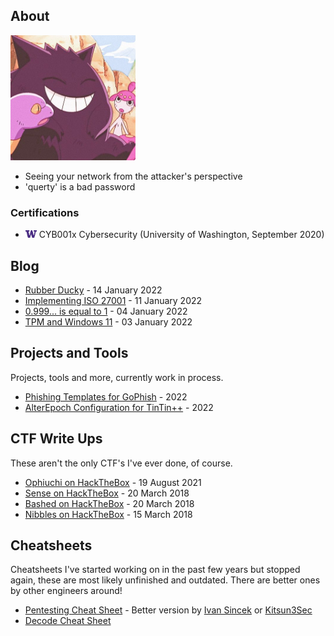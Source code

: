 ## About

<img src="img/cute-gengar.jpg" width="200">

- Seeing your network from the attacker's perspective
- 'querty' is a bad password

### Certifications
* <img src="img/logo-UW.png" width="18"> CYB001x Cybersecurity (University of Washington, September 2020)

## Blog

* [Rubber Ducky](blog/22-01-14-RubberDucky.md) - 14 January 2022
* [Implementing ISO 27001](blog/22-01-11-ISO-27001.md) - 11 January 2022
* [0.999... is equal to 1](blog/22-01-04-0.999.md) - 04 January 2022
* [TPM and Windows 11](blog/22-01-03-TPM.md) - 03 January 2022

## Projects and Tools

Projects, tools and more, currently work in process.

* [Phishing Templates for GoPhish](https://github.com/ratcode404/gophish-templates) - 2022
* [AlterEpoch Configuration for TinTin++](https://github.com/ratcode404/tintin-alterepoch) - 2022

## CTF Write Ups

These aren't the only CTF's I've ever done, of course.

* [Ophiuchi on HackTheBox](CTF-Writeups/Ophiuchi-HTB.md) - 19 August 2021
* [Sense on HackTheBox](CTF-Writeups/Sense-HTB.md) - 20 March 2018
* [Bashed on HackTheBox](CTF-Writeups/Bashed-HTB.md) - 20 March 2018
* [Nibbles on HackTheBox](CTF-Writeups/Nibbles-HTB.md) - 15 March 2018

## Cheatsheets

Cheatsheets I've started working on in the past few years but stopped again, these are most likely unfinished and outdated. There are better ones by other engineers around!

* [Pentesting Cheat Sheet](projects/Pentest-CS.md) - Better version by [Ivan Sincek](https://github.com/ivan-sincek/penetration-testing-cheat-sheet/) or [Kitsun3Sec](https://github.com/Kitsun3Sec/Pentest-Cheat-Sheets)
* [Decode Cheat Sheet](projects/Decrypt-CS.md)
